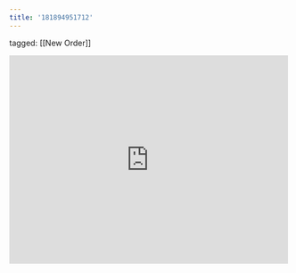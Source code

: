 ```yaml
---
title: '181894951712'
---
```

tagged: [[New Order]]
<iframe allow="accelerometer; autoplay; clipboard-write; encrypted-media; gyroscope; picture-in-picture" allowfullscreen="" frameborder="0" height="375" id="youtube_iframe" src="https://www.youtube.com/embed/FYH8DsU2WCk?feature=oembed&amp;enablejsapi=1&amp;origin=https://safe.txmblr.com&amp;wmode=opaque" width="500"></iframe>